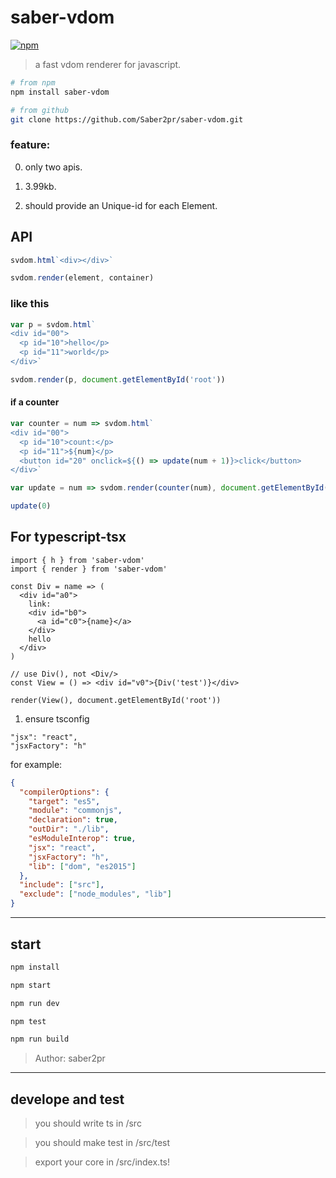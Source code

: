 # saber-vdom

[![npm](https://img.shields.io/npm/v/saber-vdom.svg?color=blue)](https://www.npmjs.com/package/saber-vdom)

> a fast vdom renderer for javascript.

```bash
# from npm
npm install saber-vdom

# from github
git clone https://github.com/Saber2pr/saber-vdom.git
```

### feature:

0. only two apis.

1. 3.99kb.

1. should provide an Unique-id for each Element.

## API

```js
svdom.html`<div></div>`

svdom.render(element, container)
```

### like this

```js
var p = svdom.html`
<div id="00">
  <p id="10">hello</p>
  <p id="11">world</p>
</div>`

svdom.render(p, document.getElementById('root'))
```

#### if a counter

```js
var counter = num => svdom.html`
<div id="00">
  <p id="10">count:</p>
  <p id="11">${num}</p>
  <button id="20" onclick=${() => update(num + 1)}>click</button>
</div>`

var update = num => svdom.render(counter(num), document.getElementById('root'))

update(0)
```

## For typescript-tsx

```tsx
import { h } from 'saber-vdom'
import { render } from 'saber-vdom'

const Div = name => (
  <div id="a0">
    link:
    <div id="b0">
      <a id="c0">{name}</a>
    </div>
    hello
  </div>
)

// use Div(), not <Div/>
const View = () => <div id="v0">{Div('test')}</div>

render(View(), document.getElementById('root'))
```

1. ensure tsconfig

```
"jsx": "react",
"jsxFactory": "h"
```

for example:

```json
{
  "compilerOptions": {
    "target": "es5",
    "module": "commonjs",
    "declaration": true,
    "outDir": "./lib",
    "esModuleInterop": true,
    "jsx": "react",
    "jsxFactory": "h",
    "lib": ["dom", "es2015"]
  },
  "include": ["src"],
  "exclude": ["node_modules", "lib"]
}
```

---

## start

```bash
npm install
```

```bash
npm start

npm run dev

npm test

npm run build
```

> Author: saber2pr

---

## develope and test

> you should write ts in /src

> you should make test in /src/test

> export your core in /src/index.ts!
